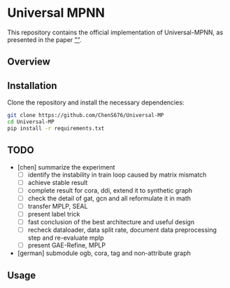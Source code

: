# Universal MPNN

This repository contains the official implementation of Universal-MPNN, as presented in the paper [""]().

## Overview


## Installation

Clone the repository and install the necessary dependencies:

```bash
git clone https://github.com/ChenS676/Universal-MP
cd Universal-MP
pip install -r requirements.txt
```

## TODO 
- [chen] summarize the experiment 
    - [ ] identify the instability in train loop caused by matrix mismatch
    - [ ] achieve stable result 
    - [ ] complete result for cora, ddi, extend it to synthetic graph
    - [ ] check the detail of gat, gcn and all reformulate it in math
    - [ ] transfer MPLP, SEAL
    - [ ] present label trick
    - [ ] fast conclusion of the best architecture and useful design 
    - [ ] recheck dataloader, data split rate, document data preprocessing step and re-evaluate mplp 
    - [ ] present GAE-Refine, MPLP
- [german] submodule ogb, cora, tag and non-attribute graph

## Usage
